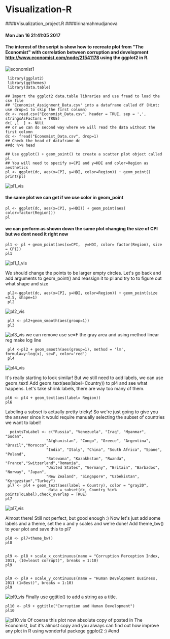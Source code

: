 # Visualization-R
####Visualization_project.R
####irinamahmudjanova
#### Mon Jan 16 21:41:05 2017
#### The interest of the script is show how to recreate plot from "The Economist" with correlation between corruption and development http://www.economist.com/node/21541178 using the ggplot2 in R.

![economist1](https://cloud.githubusercontent.com/assets/16123495/22446702/db68941e-e702-11e6-861b-8624e58a8483.png)
 
     library(ggplot2)
     library(ggthemes)
     library(data.table)

    ## Import the ggplot2 data.table libraries and use fread to load the csv file 
    ## 'Economist_Assignment_Data.csv' into a dataframe called df (Hint: use drop=1 to skip the first column)
    dc <- read.csv("Economist_Data.csv", header = TRUE, sep = ',', stringsAsFactors = TRUE)  
    dc[ ,1  ] <- NULL
    ## or we can do second way where we will read the data without the first colomn
    dc <- fread("Economist_Data.csv", drop=1)
    ## Check the head of dataframe dc
    ##dc %>% head

    ## Use ggplot() + geom_point() to create a scatter plot object called pl. 
    ## You will need to specify x=CPI and y=HDI and color=Region as aesthetics
    pl <- ggplot(dc, aes(x=CPI, y=HDI, color=Region)) + geom_point()
    print(pl)
![pl1_vis](https://cloud.githubusercontent.com/assets/16123495/22487231/6e04ac72-e7c1-11e6-95b9-7e1686333166.png)
 
#### the same plot we can get if we use color in geom_point
    pl <- ggplot(dc, aes(x=CPI, y=HDI)) + geom_point(aes( color=factor(Region)))
    pl
   
#### we can perform as shown down the same plot changing the size of CPI but we dont need it right now
    pl1 <- pl + geom_point(aes(x=CPI,  y=HDI, color= factor(Region), size = CPI))
    pl1
![pl1_1_vis](https://cloud.githubusercontent.com/assets/16123495/22528352/c6e7df3c-e887-11e6-924c-9f7a3d06889a.png)
 
 We should change the points to be larger empty circles. Let's go back and add arguments to geom_point() and reassign it to pl and try to to figure out what shape and size

     pl2<-ggplot(dc, aes(x=CPI, y=HDI, color=Region)) + geom_point(size =3.5, shape=1)
     pl2
![pl2_vis](https://cloud.githubusercontent.com/assets/16123495/22528358/c947e3c6-e887-11e6-9a82-85fce9df6c04.png)

     pl3 <- pl2+geom_smooth(aes(group=1))
     pl3
![pl3_vis](https://cloud.githubusercontent.com/assets/16123495/22528542/a4cd8aea-e888-11e6-98fa-59e4a74d4b46.png)
we can remove use se=F the gray area and using method linear reg make log line
     
     pl4 <-pl2 + geom_smooth(aes(group=1), method = 'lm', formula=y~log(x), se=F, color='red')
     pl4
![pl4_vis](https://cloud.githubusercontent.com/assets/16123495/22528360/cd3f3bf0-e887-11e6-9918-5d28f00dd456.png)

It's really starting to look similar! But we still need to add labels, we can 
use geom_text! Add geom_text(aes(label=Country)) to pl4 and see what happens. 
Let's take shrink labels, there are way too many of them.

    pl6 <- pl4 + geom_text(aes(label= Region))
    pl6


Labeling a subset is actually pretty tricky! So we're just going to give you the
answer since it would require manually selecting the subset of countries we 
want to label!

      pointsToLabel <- c("Russia", "Venezuela", "Iraq", "Myanmar", "Sudan",
                      "Afghanistan", "Congo", "Greece", "Argentina", "Brazil","Morocco",
                      "India", "Italy", "China", "South Africa", "Spane", "Poland",
                      "Botswana", "Kazakhstan", "Rwanda", "France","Switzerland","Romania",
                      "United States", "Germany", "Britain", "Barbados", "Norway", "Japan",
                      "New Zealand", "Singapore", "Uzbekistan", "Kyrgyzstan","Turkey")
     pl7 <- pl4 + geom_text(aes(label = Country), color = "gray20", 
                       data = subset(dc, Country %in% pointsToLabel),check_overlap = TRUE)
    pl7
    
![pl7_vis](https://cloud.githubusercontent.com/assets/16123495/22528372/db6c5924-e887-11e6-9714-993d20ec69cf.png)

Almost there! Still not perfect, but good enough :)
Now let's just add some labels and a theme, set the x and y scales and we're done!
Add theme_bw() to your plot and save this to pl7
    
    pl8 <- pl7+theme_bw()
    pl8


    pl9 <- pl8 + scale_x_continuous(name = "Corruption Perception Index, 2011, (10=least corrupt)", breaks = 1:10)
    pl9


    pl9 <- pl9 + scale_y_continuous(name = "Human Development Business, 2011 (1=Best)", breaks = 1:10)
    pl9
![pl9_vis](https://cloud.githubusercontent.com/assets/16123495/22528391/ec4d680a-e887-11e6-8027-894beaf0f95b.png)
Finally use ggtitle() to add a string as a title.
 
    pl10 <- pl9 + ggtitle("Corruption and Human Development")
    pl10
 ![pl10_vis](https://cloud.githubusercontent.com/assets/16123495/22528398/ef933986-e887-11e6-9a11-2832dc6ea703.png)
   Of coerse this plot now absolute copy of posted in The Economist, but it's almost copy and you always can find out how improve any plot in R using wonderful packege ggplot2 :) 
    #end
